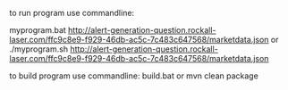 to run program use commandline: 

myprogram.bat http://alert-generation-question.rockall-laser.com/ffc9c8e9-f929-46db-ac5c-7c483c647568/marketdata.json
or
./myprogram.sh http://alert-generation-question.rockall-laser.com/ffc9c8e9-f929-46db-ac5c-7c483c647568/marketdata.json


to build program use commandline:
build.bat
or
mvn clean package
